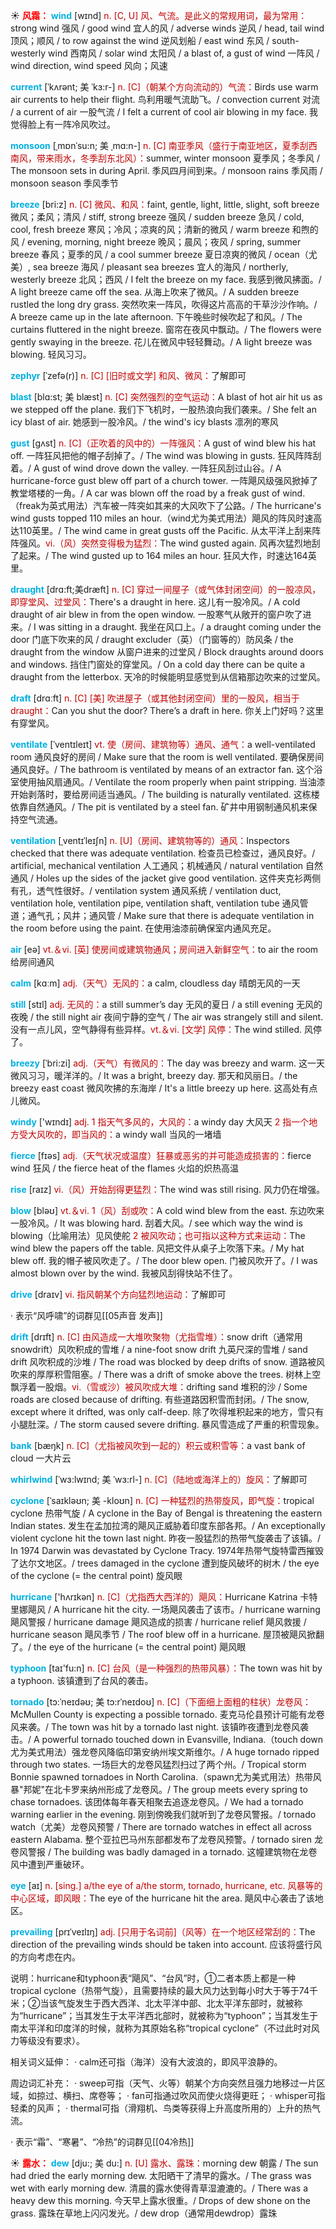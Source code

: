 ☀ <font color="red">**风霜：**</font>
<font color="sky blue">**wind**</font> [wɪnd] 
<font color="#c00000">n. [C, U] 风、气流。是此义的常规用词，最为常用：</font>strong wind 强风 / good wind 宜人的风 / adverse winds 逆风 / head, tail wind 顶风；顺风 / to row against the wind 逆风划船 / east wind 东风 / south-westerly wind 西南风 / solar wind 太阳风 / a blast of, a gust of wind 一阵风 / wind direction, wind speed 风向；风速
             
<font color="sky blue">**current**</font> [ˈkʌrənt; 美 ˈkɜ:r-]
<font color="#c00000">n. [C]（朝某个方向流动的）气流：</font>Birds use warm air currents to help their flight. 鸟利用暖气流助飞。/ convection current 对流 / a current of air 一股气流 / I felt a current of cool air blowing in my face. 我觉得脸上有一阵冷风吹过。         
           
<font color="sky blue">**monsoon**</font> [ˌmɒnˈsu:n; 美 ˌmɑ:n-]
<font color="#c00000">n. [C] 南亚季风（盛行于南亚地区，夏季刮西南风，带来雨水，冬季刮东北风）：</font>summer, winter monsoon 夏季风；冬季风 / The monsoon sets in during April. 季风四月间到来。/ monsoon rains 季风雨 / monsoon season 季风季节

<font color="sky blue">**breeze**</font> [bri:z]
<font color="#c00000">n. [C] 微风、和风：</font>faint, gentle, light, little, slight, soft breeze 微风；柔风；清风 / stiff, strong breeze 强风 / sudden breeze 急风 / cold, cool, fresh breeze 寒风；冷风；凉爽的风；清新的微风 / warm breeze 和煦的风 / evening, morning, night breeze 晚风；晨风；夜风 / spring, summer breeze 春风；夏季的风 / a cool summer breeze 夏日凉爽的微风 / ocean（尤美）, sea breeze 海风 / pleasant sea breezes 宜人的海风 / northerly, westerly breeze 北风；西风 / I felt the breeze on my face. 我感到微风拂面。/ A light breeze came off the sea. 从海上吹来了微风。/ A sudden breeze rustled the long dry grass. 突然吹来一阵风，吹得这片高高的干草沙沙作响。/ A breeze came up in the late afternoon. 下午晚些时候吹起了和风。/ The curtains fluttered in the night breeze. 窗帘在夜风中飘动。/ The flowers were gently swaying in the breeze. 花儿在微风中轻轻舞动。/ A light breeze was blowing. 轻风习习。
                      
<font color="sky blue">**zephyr**</font> [ˈzefə(r)]
<font color="#c00000">n. [C] [旧时或文学] 和风、微风：</font>了解即可

<font color="sky blue">**blast**</font> [blɑ:st; 美 blæst]
<font color="#c00000">n. [C] 突然强烈的空气运动：</font>A blast of hot air hit us as we stepped off the plane. 我们下飞机时，一股热浪向我们袭来。/ She felt an icy blast of air. 她感到一股冷风。/ the wind's icy blasts 凛冽的寒风
           
<font color="sky blue">**gust**</font> [gʌst]
<font color="#c00000">n. [C]（正吹着的风中的）一阵强风：</font>A gust of wind blew his hat off. 一阵狂风把他的帽子刮掉了。/ The wind was blowing in gusts. 狂风阵阵刮着。/ A gust of wind drove down the valley. 一阵狂风刮过山谷。/ A hurricane-force gust blew off part of a church tower. 一阵飓风级强风掀掉了教堂塔楼的一角。/ A car was blown off the road by a freak gust of wind.（freak为英式用法）汽车被一阵突如其来的大风吹下了公路。/ The hurricane's wind gusts topped 110 miles an hour.（wind尤为美式用法）飓风的阵风时速高达110英里。/ The wind came in great gusts off the Pacific. 从太平洋上刮来阵阵强风。<font color="#c00000">vi.（风）突然变得极为猛烈：</font>The wind gusted again. 风再次猛烈地刮了起来。/ The wind gusted up to 164 miles an hour. 狂风大作，时速达164英里。

<font color="sky blue">**draught**</font> [drɑ:ft;美dræft]
<font color="#c00000">n. [C] 穿过一间屋子（或气体封闭空间）的一股凉风，即穿堂风、过堂风：</font>There's a draught in here. 这儿有一股冷风。/ A cold draught of air blew in from the open window. 一股寒气从敞开的窗户吹了进来。/ I was sitting in a draught. 我坐在风口上。/ a draught coming under the door 门底下吹来的风 / draught excluder（英）（门窗等的）防风条 / the draught from the window 从窗户进来的过堂风 / Block draughts around doors and windows. 挡住门窗处的穿堂风。/ On a cold day there can be quite a draught from the letterbox. 天冷的时候能明显感觉到从信箱那边吹来的过堂风。

<font color="sky blue">**draft**</font> [drɑːft] 
<font color="#c00000">n. [C] [美] 吹进屋子（或其他封闭空间）里的一股风，相当于draught：</font>Can you shut the door? There’s a draft in here. 你关上门好吗？这里有穿堂风。
           
<font color="sky blue">**ventilate**</font> [ˈventɪleɪt]
<font color="#c00000">vt. 使（房间、建筑物等）通风、通气：</font>a well-ventilated room 通风良好的房间 / Make sure that the room is well ventilated. 要确保房间通风良好。/ The bathroom is ventilated by means of an extractor fan. 这个浴室使用抽风扇通风。/ Ventilate the room properly when paint stripping. 当油漆开始剥落时，要给房间适当通风。/ The building is naturally ventilated. 这栋楼依靠自然通风。/ The pit is ventilated by a steel fan. 矿井中用钢制通风机来保持空气流通。
           
<font color="sky blue">**ventilation**</font> [ˌventɪˈleɪʃn]
<font color="#c00000">n. [U]（房间、建筑物等的）通风：</font>Inspectors checked that there was adequate ventilation. 检查员已检查过，通风良好。/ artificial, mechanical ventilation 人工通风；机械通风 / natural ventilation 自然通风 / Holes up the sides of the jacket give good ventilation. 这件夹克衫两侧有孔，透气性很好。/ ventilation system 通风系统 / ventilation duct, ventilation hole, ventilation pipe, ventilation shaft, ventilation tube 通风管道；通气孔；风井；通风管 / Make sure that there is adequate ventilation in the room before using the paint. 在使用油漆前确保室内通风充足。

<font color="sky blue">**air**</font> [eə] 
<font color="#c00000">vt.＆vi. [英] 使房间或建筑物通风；房间进入新鲜空气：</font>to air the room 给房间通风

<font color="sky blue">**calm**</font> [kɑːm] 
<font color="#c00000">adj.（天气）无风的：</font>a calm, cloudless day 晴朗无风的一天

<font color="sky blue">**still**</font> [stɪl] 
<font color="#c00000">adj. 无风的：</font>a still summer’s day 无风的夏日 / a still evening 无风的夜晚 / the still night air 夜间宁静的空气 / The air was strangely still and silent. 没有一点儿风，空气静得有些异样。<font color="#c00000">vt.＆vi. [文学] 风停：</font>The wind stilled. 风停了。

<font color="sky blue">**breezy**</font> [ˈbri:zi]
<font color="#c00000">adj.（天气）有微风的：</font>The day was breezy and warm. 这一天微风习习，暖洋洋的。/ It was a bright, breezy day. 那天和风丽日。/ the breezy east coast 微风吹拂的东海岸 / It's a little breezy up here. 这高处有点儿微风。

<font color="sky blue">**windy**</font> ['wɪndɪ] 
<font color="#c00000">adj. 1 指天气多风的，大风的：</font>a windy day 大风天 <font color="#c00000">2 指一个地方受大风吹的，即当风的：</font>a windy wall 当风的一堵墙

<font color="sky blue">**fierce**</font> [fɪəs] 
<font color="#c00000">adj.（天气状况或温度）狂暴或恶劣的并可能造成损害的：</font>fierce wind 狂风 / the fierce heat of the flames 火焰的炽热高温

<font color="sky blue">**rise**</font> [raɪz] 
<font color="#c00000">vi.（风）开始刮得更猛烈：</font>The wind was still rising. 风力仍在增强。

<font color="sky blue">**blow**</font> [bləʊ] 
<font color="#c00000">vt.＆vi. 1（风）刮或吹：</font>A cold wind blew from the east. 东边吹来一股冷风。/ It was blowing hard. 刮着大风。/ see which way the wind is blowing（比喻用法）见风使舵 <font color="#c00000">2 被风吹动；也可指以这种方式来运动：</font>The wind blew the papers off the table. 风把文件从桌子上吹落下来。/ My hat blew off. 我的帽子被风吹走了。/ The door blew open. 门被风吹开了。/ I was almost blown over by the wind. 我被风刮得快站不住了。

<font color="sky blue">**drive**</font> [draɪv] 
<font color="#c00000">vi. 指风朝某个方向猛烈地运动：</font>了解即可

· 表示“风呼啸”的词群见[[05声音 发声]]
            
<font color="sky blue">**drift**</font> [drɪft]
<font color="#c00000">n. [C] 由风造成一大堆吹聚物（尤指雪堆）：</font>snow drift（通常用snowdrift）风吹积成的雪堆 / a nine-foot snow drift 九英尺深的雪堆 / sand drift 风吹积成的沙堆 / The road was blocked by deep drifts of snow. 道路被风吹来的厚厚积雪阻塞。/ There was a drift of smoke above the trees. 树林上空飘浮着一股烟。<font color="#c00000">vi.（雪或沙）被风吹成大堆：</font>drifting sand 堆积的沙 / Some roads are closed because of drifting. 有些道路因积雪而封闭。/ The snow, except where it drifted, was only calf-deep. 除了吹得堆积起来的地方，雪只有小腿肚深。/ The storm caused severe drifting. 暴风雪造成了严重的积雪现象。

<font color="sky blue">**bank**</font> [bæŋk] 
<font color="#c00000">n. [C]（尤指被风吹到一起的）积云或积雪等：</font>a vast bank of cloud 一大片云

<font color="sky blue">**whirlwind**</font> [ˈwɜ:lwɪnd; 美 ˈwɜ:rl-]
<font color="#c00000">n. [C]（陆地或海洋上的）旋风：</font>了解即可
           
<font color="sky blue">**cyclone**</font> [ˈsaɪkləʊn; 美 -kloʊn]
<font color="#c00000">n. [C] 一种猛烈的热带旋风，即气旋：</font>tropical cyclone 热带气旋 / A cyclone in the Bay of Bengal is threatening the eastern Indian states. 发生在孟加拉湾的飓风正威胁着印度东部各邦。/ An exceptionally violent cyclone hit the town last night. 昨夜一股猛烈的热带气旋袭击了该镇。/ In 1974 Darwin was devastated by Cyclone Tracy. 1974年热带气旋特雷西摧毁了达尔文地区。/ trees damaged in the cyclone 遭到旋风破坏的树木 / the eye of the cyclone (= the central point) 旋风眼

<font color="sky blue">**hurricane**</font> ['hʌrɪkən] 
<font color="#c00000">n. [C]（尤指西大西洋的）飓风：</font>Hurricane Katrina 卡特里娜飓风 / A hurricane hit the city. 一场飓风袭击了该市。/ hurricane warning 飓风警报 / hurricane damage 飓风造成的损害 / hurricane relief 飓风救援 / hurricane season 飓风季节 / The roof blew off in a hurricane. 屋顶被飓风掀翻了。/ the eye of the hurricane (= the central point) 飓风眼

<font color="sky blue">**typhoon**</font> [taɪ'fu:n] 
<font color="#c00000">n. [C] 台风（是一种强烈的热带风暴）：</font>The town was hit by a typhoon. 该镇遭到了台风的袭击。
           
<font color="sky blue">**tornado**</font> [tɔ:ˈneɪdəʊ; 美 tɔ:rˈneɪdoʊ]
<font color="#c00000">n. [C]（下面细上面粗的柱状）龙卷风：</font>McMullen County is expecting a possible tornado. 麦克马伦县预计可能有龙卷风来袭。/ The town was hit by a tornado last night. 该镇昨夜遭到龙卷风袭击。/ A powerful tornado touched down in Evansville, Indiana.（touch down尤为美式用法）强龙卷风降临印第安纳州埃文斯维尔。/ A huge tornado ripped through two states. 一场巨大的龙卷风猛烈扫过了两个州。/ Tropical storm Bonnie spawned tornadoes in North Carolina.（spawn尤为美式用法）热带风暴"邦妮"在北卡罗来纳州形成了龙卷风。/ The group meets every spring to chase tornadoes. 该团体每年春天相聚去追逐龙卷风。/ We had a tornado warning earlier in the evening. 刚到傍晚我们就听到了龙卷风警报。/ tornado watch（尤美）龙卷风预警 / There are tornado watches in effect all across eastern Alabama. 整个亚拉巴马州东部都发布了龙卷风预警。/ tornado siren 龙卷风警报 / The building was badly damaged in a tornado. 这幢建筑物在龙卷风中遭到严重破环。

<font color="sky blue">**eye**</font> [aɪ] 
<font color="#c00000">n. [sing.] a/the eye of a/the storm, tornado, hurricane, etc. 风暴等的中心区域，即风眼：</font>The eye of the hurricane hit the area. 飓风中心袭击了该地区。
           
<font color="sky blue">**prevailing**</font> [prɪˈveɪlɪŋ]
<font color="#c00000">adj. [只用于名词前]（风等）在一个地区经常刮的：</font>The direction of the prevailing winds should be taken into account. 应该将盛行风的方向考虑在内。

说明：hurricane和typhoon表“飓风”、“台风”时，①二者本质上都是一种tropical cyclone（热带气旋），且需要持续的最大风力达到每小时大于等于74千米；②当该气旋发生于西大西洋、北太平洋中部、北太平洋东部时，就被称为“hurricane”；当其发生于太平洋西北部时，就被称为“typhoon”；当其发生于南太平洋和印度洋的时候，就称为其原始名称“tropical cyclone”（不过此时对风力等级没有要求）。

相关词义延伸：
· calm还可指（海洋）没有大波浪的，即风平浪静的。

周边词汇补充：
· sweep可指（天气、火等）朝某个方向突然且强力地移过一片区域，如掠过、横扫、席卷等；
· fan可指通过吹风而使火烧得更旺；
· whisper可指轻柔的风声；
· thermal可指（滑翔机、鸟类等获得上升高度所用的）上升的热气流。

· 表示“霜”、“寒暑”、“冷热”的词群见[[04冷热]]

☀ <font color="red">**露水：**</font>
<font color="sky blue">**dew**</font> [dju:; 美 du:]
<font color="#c00000">n. [U] 露水、露珠：</font>morning dew 朝露 / The sun had dried the early morning dew. 太阳晒干了清早的露水。/ The grass was wet with early morning dew. 清晨的露水使得青草湿漉漉的。/ There was a heavy dew this morning. 今天早上露水很重。/ Drops of dew shone on the grass. 露珠在草地上闪闪发光。/ dew drop（通常用dewdrop）露珠

